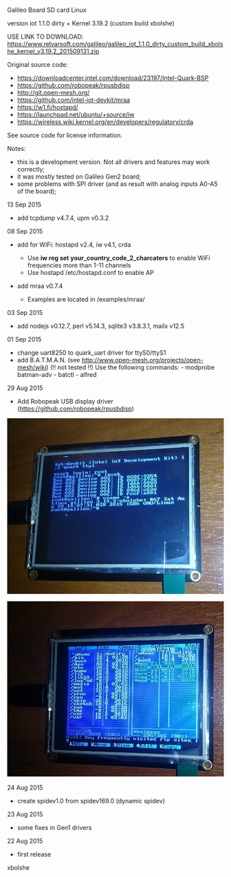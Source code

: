 Galileo Board SD card Linux

version iot 1.1.0 dirty + Kernel 3.19.2 (custom build xbolshe)

USE LINK TO DOWNLOAD:
https://www.relvarsoft.com/galileo/galileo_iot_1.1.0_dirty_custom_build_xbolshe_kernel_v3.19.2_201509131.zip


Original source code:
- https://downloadcenter.intel.com/download/23197/Intel-Quark-BSP
- https://github.com/robopeak/rpusbdisp
- http://git.open-mesh.org/
- https://github.com/intel-iot-devkit/mraa
- https://w1.fi/hostapd/
- https://launchpad.net/ubuntu/+source/iw
- https://wireless.wiki.kernel.org/en/developers/regulatory/crda


See source code for license information.

Notes:
- this is a development version. Not all drivers and features may work correctly;
- it was mostly tested on Galileo Gen2 board;
- some problems with SPI driver (and as result with analog inputs A0-A5 of the board);

13 Sep 2015
 - add tcpdump v4.7.4, upm v0.3.2

08 Sep 2015
 - add for WiFi: hostapd v2.4, iw v4.1, crda

   - Use <b>iw reg set your_country_code_2_charcaters</b> to enable WiFi frequencies more than 1-11 channels
   - Use hostapd /etc/hostapd.conf to enable AP

 - add mraa v0.7.4
   - Examples are located in /examples/mraa/

03 Sep 2015
 - add nodejs v0.12.7, perl v5.14.3, sqlite3 v3.8.3.1, mailx v12.5

01 Sep 2015
 - change uart8250 to quark_uart driver for ttyS0/ttyS1
 - add B.A.T.M.A.N. (see http://www.open-mesh.org/projects/open-mesh/wiki)  (!! not tested !!)
   Use the following commands:
       - modprobe batman-adv
       - batctl
       - alfred


29 Aug 2015
 - Add Robopeak USB display driver (https://github.com/robopeak/rpusbdisp)

  ![alt robopeak](robopeak.jpg?raw=true "robopeak")

  ![alt robopeak2](robopeak2.jpg?raw=true "robopeak2")

24 Aug 2015
 - create spidev1.0 from spidev169.0 (dynamic spidev)

23 Aug 2015
 - some fixes in Gen1 drivers

22 Aug 2015
 - first release


xbolshe

